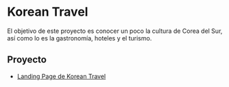# Korean Travel

El objetivo de este proyecto es conocer un poco la cultura de Corea del Sur, así como lo es la gastronomía, hoteles y el turismo.

## Proyecto

- [Landing Page de Korean Travel](https://guevarita24.github.io/korean-travel/KoreanTravel)
